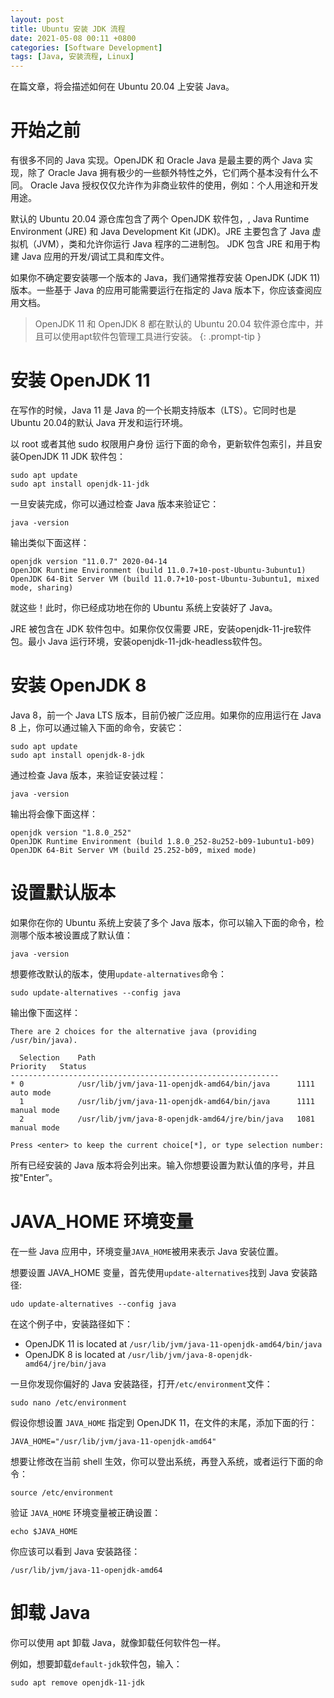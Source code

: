 ```yaml
---
layout: post
title: Ubuntu 安装 JDK 流程
date: 2021-05-08 00:11 +0800
categories: [Software Development] 
tags: [Java, 安装流程, Linux]
---
```


在篇文章，将会描述如何在 Ubuntu 20.04 上安装 Java。

# 开始之前
有很多不同的 Java 实现。OpenJDK 和 Oracle Java 是最主要的两个 Java 实现，除了 Oracle Java 拥有极少的一些额外特性之外，它们两个基本没有什么不同。 Oracle Java 授权仅仅允许作为非商业软件的使用，例如：个人用途和开发用途。

默认的 Ubuntu 20.04 源仓库包含了两个 OpenJDK 软件包，, Java Runtime Environment (JRE) 和 Java Development Kit (JDK)。JRE 主要包含了 Java 虚拟机（JVM），类和允许你运行 Java 程序的二进制包。 JDK 包含 JRE 和用于构建 Java 应用的开发/调试工具和库文件。

如果你不确定要安装哪一个版本的 Java，我们通常推荐安装 OpenJDK (JDK 11)版本。一些基于 Java 的应用可能需要运行在指定的 Java 版本下，你应该查阅应用文档。

>OpenJDK 11 和 OpenJDK 8 都在默认的 Ubuntu 20.04 软件源仓库中，并且可以使用apt软件包管理工具进行安装。
{: .prompt-tip }

# 安装 OpenJDK 11
在写作的时候，Java 11 是 Java 的一个长期支持版本（LTS）。它同时也是 Ubuntu 20.04的默认 Java 开发和运行环境。

以 root 或者其他 sudo 权限用户身份 运行下面的命令，更新软件包索引，并且安装OpenJDK 11 JDK 软件包：
```shell
sudo apt update
sudo apt install openjdk-11-jdk
```
一旦安装完成，你可以通过检查 Java 版本来验证它：
```shell
java -version
```
输出类似下面这样：
```
openjdk version "11.0.7" 2020-04-14
OpenJDK Runtime Environment (build 11.0.7+10-post-Ubuntu-3ubuntu1)
OpenJDK 64-Bit Server VM (build 11.0.7+10-post-Ubuntu-3ubuntu1, mixed mode, sharing)
```
就这些！此时，你已经成功地在你的 Ubuntu 系统上安装好了 Java。

JRE 被包含在 JDK 软件包中。如果你仅仅需要 JRE，安装openjdk-11-jre软件包。最小 Java 运行环境，安装openjdk-11-jdk-headless软件包。



# 安装 OpenJDK 8
Java 8，前一个 Java LTS 版本，目前仍被广泛应用。如果你的应用运行在 Java 8 上，你可以通过输入下面的命令，安装它：
```shell
sudo apt update
sudo apt install openjdk-8-jdk
```
通过检查 Java 版本，来验证安装过程：
```shell
java -version
```
输出将会像下面这样：
```
openjdk version "1.8.0_252"
OpenJDK Runtime Environment (build 1.8.0_252-8u252-b09-1ubuntu1-b09)
OpenJDK 64-Bit Server VM (build 25.252-b09, mixed mode)
```
# 设置默认版本
如果你在你的 Ubuntu 系统上安装了多个 Java 版本，你可以输入下面的命令，检测哪个版本被设置成了默认值：
```shell
java -version
```
想要修改默认的版本，使用`update-alternatives`命令：
```shell
sudo update-alternatives --config java
```
输出像下面这样：
```shell
There are 2 choices for the alternative java (providing /usr/bin/java).

  Selection    Path                                            Priority   Status
------------------------------------------------------------
* 0            /usr/lib/jvm/java-11-openjdk-amd64/bin/java      1111      auto mode
  1            /usr/lib/jvm/java-11-openjdk-amd64/bin/java      1111      manual mode
  2            /usr/lib/jvm/java-8-openjdk-amd64/jre/bin/java   1081      manual mode

Press <enter> to keep the current choice[*], or type selection number:
```
所有已经安装的 Java 版本将会列出来。输入你想要设置为默认值的序号，并且按"Enter”。


# JAVA_HOME 环境变量
在一些 Java 应用中，环境变量`JAVA_HOME`被用来表示 Java 安装位置。

想要设置 JAVA_HOME 变量，首先使用`update-alternatives`找到 Java 安装路径:

```shell
udo update-alternatives --config java
```
在这个例子中，安装路径如下：

- OpenJDK 11 is located at `/usr/lib/jvm/java-11-openjdk-amd64/bin/java`
- OpenJDK 8 is located at `/usr/lib/jvm/java-8-openjdk-amd64/jre/bin/java`

一旦你发现你偏好的 Java 安装路径，打开`/etc/environment`文件：

```shell
sudo nano /etc/environment
```
假设你想设置 `JAVA_HOME` 指定到 OpenJDK 11，在文件的末尾，添加下面的行：
```
JAVA_HOME="/usr/lib/jvm/java-11-openjdk-amd64"
```
想要让修改在当前 shell 生效，你可以登出系统，再登入系统，或者运行下面的命令：
```shell
source /etc/environment
```
验证 `JAVA_HOME` 环境变量被正确设置：
```shell
echo $JAVA_HOME
```
你应该可以看到 Java 安装路径：
```shell
/usr/lib/jvm/java-11-openjdk-amd64
```

# 卸载 Java
你可以使用 apt 卸载 Java，就像卸载任何软件包一样。

例如，想要卸载`default-jdk`软件包，输入：
```shell
sudo apt remove openjdk-11-jdk
```
